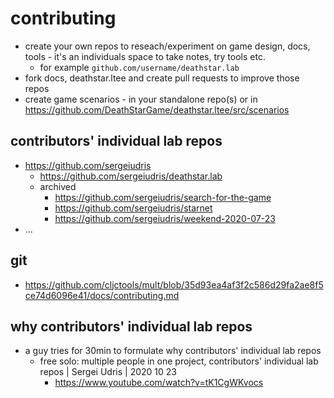 # contributing

- create your own repos to reseach/experiment on game design, docs, tools - it's an individuals space to take notes, try tools etc.
    - for example `github.com/username/deathstar.lab`
- fork docs, deathstar.ltee and create pull requests to improve those repos
- create game scenarios - in your standalone repo(s) or in https://github.com/DeathStarGame/deathstar.ltee/src/scenarios

## contributors' individual lab repos

- https://github.com/sergeiudris
    - https://github.com/sergeiudris/deathstar.lab
    - archived
        - https://github.com/sergeiudris/search-for-the-game
        - https://github.com/sergeiudris/starnet
        - https://github.com/sergeiudris/weekend-2020-07-23
- ...

## git

- https://github.com/cljctools/mult/blob/35d93ea4af3f2c586d29fa2ae8f5ce74d6096e41/docs/contributing.md

## why contributors' individual lab repos

- a guy tries for 30min to formulate why contributors' individual lab repos
    - free solo: multiple people in one project, contributors' individual lab repos | Sergei Udris | 2020 10 23
        - https://www.youtube.com/watch?v=tK1CgWKvocs
